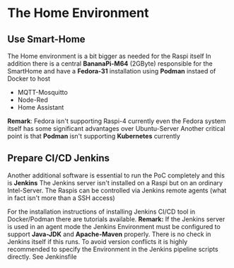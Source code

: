 # The Home Environment
## Use Smart-Home
The Home environment is a bit bigger as needed for the Raspi itself
In addition there is a central **BananaPi-M64** (2GByte) responsible for the SmartHome and have a **Fedora-31** installation using **Podman** instaed of Docker to host
* MQTT-Mosquitto
* Node-Red
* Home Assistant

**Remark**: Fedora isn't supporting Raspi-4 currently even the Fedora system itself has some significant advantages over Ubuntu-Server
Another critical point is that **Podman** isn't supporting **Kubernetes** currently

## Prepare CI/CD Jenkins

Another additional software is essential to run the PoC completely and this is **Jenkins**
The Jenkins server isn't installed on a Raspi but on an ordinary Intel-Server.
The Raspis can be controlled via Jenkins remote agents (what in fact isn't more than a SSH access)

For the installation instructions of installing Jenkins CI/CD tool in Docker/Podman there are tutorials available.
**Remark:** If the Jenkins server is used in an agent mode the Jenkins Environment must be configured to support **Java-JDK** and **Apache-Maven** properly. There is no check in Jenkins itself if this runs.
To avoid version conflicts it is highly recommended to specify the Environment in the Jenkins pipeline scripts directly.
See Jenkinsfile


